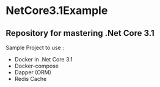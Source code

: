 # NetCore3.1Example
Repository for mastering .Net Core 3.1
--------------------------------------
Sample Project to use :
* Docker in .Net Core 3.1
* Docker-compose
* Dapper (ORM)
* Redis Cache
